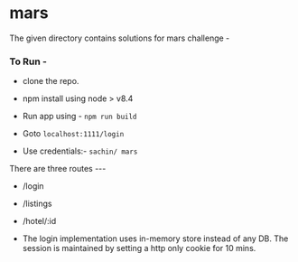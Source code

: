 # mars

The given directory contains solutions for mars challenge - 

  ### To Run - 
  
  * clone the repo.
  
  * npm install using node > v8.4
  
  * Run app using - `npm run build`
  
  * Goto `localhost:1111/login`
  
  * Use credentials:- `sachin/ mars`

There are three routes ---
  
   * /login

   * /listings
  
   * /hotel/:id
  
  
 * The login implementation uses in-memory store instead of any DB. The session is maintained by setting a http only cookie for 10 mins.
  
  
